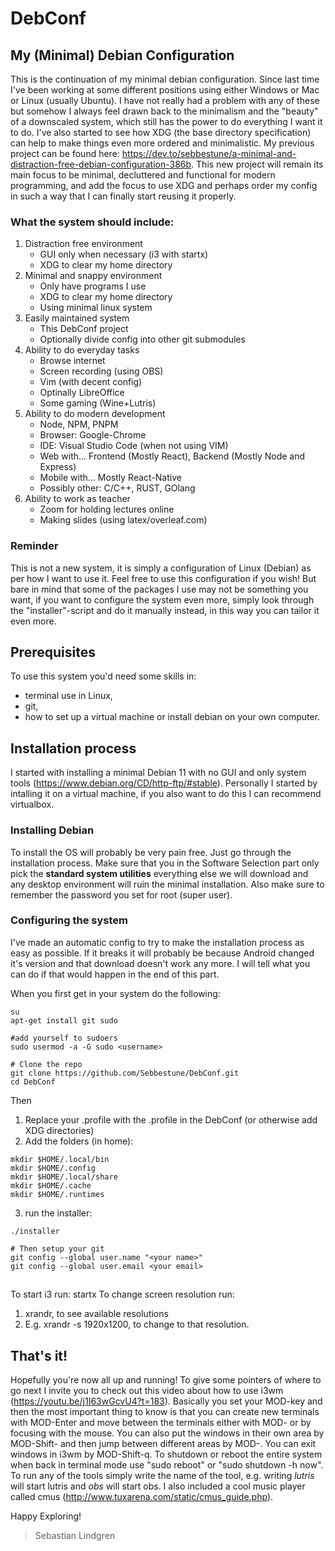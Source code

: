 # DebConf
## My (Minimal) Debian Configuration
This is the continuation of my minimal debian configuration. Since last time I've been working at some different positions using either Windows or Mac or Linux (usually Ubuntu). I have not really had a problem with any of these but somehow I always feel drawn back to the minimalism and the "beauty" of a downscaled system, which still has the power to do everything I want it to do. I've also started to see how XDG (the base directory specification) can help to make things even more ordered and minimalistic. My previous project can be found here: https://dev.to/sebbestune/a-minimal-and-distraction-free-debian-configuration-386b. This new project will remain its main focus to be minimal, decluttered and functional for modern programming, and add the focus to use XDG and perhaps order my config in such a way that I can finally start reusing it properly.

### What the system should include:

1. Distraction free environment
    - GUI only when necessary (i3 with startx)
    - XDG to clear my home directory
2. Minimal and snappy environment
    - Only have programs I use
    - XDG to clear my home directory
    - Using minimal linux system
3. Easily maintained system
    - This DebConf project
    - Optionally divide config into other git submodules
4. Ability to do everyday tasks
    - Browse internet
    - Screen recording (using OBS)
    - Vim (with decent config)
    - Optinally LibreOffice
    - Some gaming (Wine+Lutris)
5. Ability to do modern development
    - Node, NPM, PNPM
    - Browser: Google-Chrome
    - IDE: Visual Studio Code (when not using VIM)
    - Web with... Frontend (Mostly React), Backend (Mostly Node and Express)
    - Mobile with... Mostly React-Native
    - Possibly other: C/C++, RUST, GOlang
6. Ability to work as teacher 
    - Zoom for holding lectures online
    - Making slides (using latex/overleaf.com)

### Reminder
This is not a new system, it is simply a configuration of Linux (Debian) as per how I want to use it. Feel free to use this configuration if you wish! But bare in mind that some of the packages I use may not be something you want, if you want to configure the system even more, simply look through the "installer"-script and do it manually instead, in this way you can tailor it even more.

## Prerequisites
To use this system you'd need some skills in:
- terminal use in Linux,
- git,
- how to set up a virtual machine or install debian on your own computer.

## Installation process
I started with installing a minimal Debian 11 with no GUI and only system tools (https://www.debian.org/CD/http-ftp/#stable). Personally I started by intalling it on a virtual machine, if you also want to do this I can recommend virtualbox. 

### Installing Debian
To install the OS will probably be very pain free. Just go through the installation process. Make sure that you in the Software Selection part only pick the **standard system utilities** everything else we will download and any desktop environment will ruin the minimal installation. Also make sure to remember the password you set for root (super user).

### Configuring the system
I've made an automatic config to try to make the installation process as easy as possible. If it breaks it will probably be because Android changed it's version and that download doesn't work any more. I will tell what you can do if that would happen in the end of this part.  

When you first get in your system do the following:
```
su 
apt-get install git sudo

#add yourself to sudoers
sudo usermod -a -G sudo <username>

# Clone the repo
git clone https://github.com/Sebbestune/DebConf.git
cd DebConf
```
Then 

1. Replace your .profile with the .profile in the DebConf (or otherwise add XDG directories) 
2. Add the folders (in home): 
```
mkdir $HOME/.local/bin
mkdir $HOME/.config
mkdir $HOME/.local/share
mkdir $HOME/.cache
mkdir $HOME/.runtimes
```
3. run the installer:

```
./installer

# Then setup your git 
git config --global user.name "<your name>"
git config --global user.email <your email>
```

##
To start i3 run: startx
To change screen resolution run: 
1. xrandr, to see available resolutions
2. E.g. xrandr -s 1920x1200, to change to that resolution.

## That's it!
Hopefully you're now all up and running! To give some pointers of where to go next I invite you to check out this video about how to use i3wm (https://youtu.be/j1I63wGcvU4?t=183). Basically you set your MOD-key and then the most important thing to know is that you can create new terminals with MOD-Enter and move between the terminals either with MOD-<direction key> or by focusing with the mouse. You can also put the windows in their own area by MOD-Shift-<number> and then jump between different areas by MOD-<number>. You can exit windows in i3wm by MOD-Shift-q. To shutdown or reboot the entire system when back in terminal mode use "sudo reboot" or "sudo shutdown -h now". To run any of the tools simply write the name of the tool, e.g. writing *lutris* will start lutris and *obs* will start obs. I also included a cool music player called cmus (http://www.tuxarena.com/static/cmus_guide.php). 
  
Happy Exploring!
> Sebastian Lindgren
